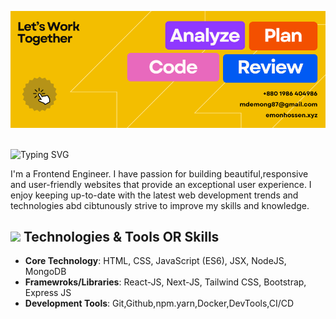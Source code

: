 ![I am GitHub Readme Generator's creator](./cover-photo.png)
<br/>
<br/>
<p>
<img src="https://readme-typing-svg.demolab.com?font=Fira+Code&weight=600&size=22&pause=1000&color=F7C41B&random=false&width=435&height=40&lines=Hi%2C+I'm+Md Emon Hossen;A+Passionate+ Frontend+Engineer" alt="Typing SVG" />
</p>
<p>
I'm a Frontend Engineer. I have passion for building beautiful,responsive and user-friendly websites that provide an exceptional user experience. I enjoy keeping up-to-date with the latest web development trends and technologies abd cibtunously strive to improve my skills and knowledge.
</p>

## <img src="https://i.giphy.com/media/v1.Y2lkPTc5MGI3NjExc29jd3dyM3I4bTA2bGhtOXgzejdsd2ptd3BidHZ0eGJuNXl0OGRlZyZlcD12MV9pbnRlcm5hbF9naWZfYnlfaWQmY3Q9cw/WFZvB7VIXBgiz3oDXE/giphy.gif" width ="25"> Technologies & Tools OR Skills
- **Core Technology**: HTML, CSS, JavaScript (ES6), JSX, NodeJS, MongoDB
- **Framewroks/Libraries**: React-JS, Next-JS, Tailwind CSS, Bootstrap, Express JS
- **Development Tools**: Git,Github,npm.yarn,Docker,DevTools,CI/CD
